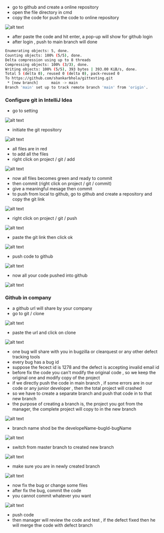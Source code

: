 * go to github and create a online repository
* open the file directory in cmd
* copy the code for push the code to online repository

![alt text](https://i.ibb.co/HgwLdKS/image.png)

* after paste the code and hit enter, a pop-up will show for github login 
* after login , push to main branch will done

```bash
Enumerating objects: 5, done.
Counting objects: 100% (5/5), done.
Delta compression using up to 8 threads
Compressing objects: 100% (3/3), done.
Writing objects: 100% (5/5), 393 bytes | 393.00 KiB/s, done.
Total 5 (delta 0), reused 0 (delta 0), pack-reused 0
To https://github.com/shankarbhola/gittesting.git
 * [new branch]      main -> main
Branch 'main' set up to track remote branch 'main' from 'origin'.
```

### **Configure git in IntelliJ Idea**
* go to setting 

![alt text](https://i.ibb.co/z7tZFcm/image.png)

* initiate the git repository

![alt text](https://i.ibb.co/BqS2BnS/image.png)

* all files are in red
* to add all the files
* right click on project / git / add

![alt text](https://i.ibb.co/yV8b4RV/image.png)

* now all files becomes green and ready to commit
* then commit (right click on project / git / commit)
* give a meaningful mesage then commit
* to push from local to github, go to github and create a repository and copy the git link

![alt text](https://i.ibb.co/hMZFLq0/image.png)

- right click on project / git / push

![alt text](https://i.ibb.co/QXjmgXF/image.png)

* paste the git link then click ok

![alt text](https://i.ibb.co/t84q44P/image.png)

* push code to github

![alt text](https://i.ibb.co/ydGXFVd/image.png)

* now all your code pushed into github

![alt text](https://i.ibb.co/dPm3y6z/image.png)

### **Github in company**

* a github url will share by your company
* go to git / clone

![alt text](https://i.ibb.co/yPRg5VL/image.png)

* paste the url and click on clone

![alt text](https://i.ibb.co/k5kR5nn/image.png)

* one bug will share with you in bugzilla or clearquest or any other defect tracking tools
* every bug has a bug id
* suppose the fecect id is 1278 and the defect is accepting invalid email id
* before fix the code you can't modify the original code , so we keep the original one and modify copy of the project
* if we directly push the code in main branch , if some errors are in our code or any junior developer , then the total project will crashed 
* so we have to create a separate branch and push that code in to that new branch
* the purpose of creating a branch is, the project you got from the manager, the complete project will copy to in the new branch

![alt text](https://i.ibb.co/mTtvksp/image.png)

* branch name shod be the developeName-bugId-bugName

![alt text](https://i.ibb.co/1ZNwmZ5/image.png)

* switch from master branch to created new branch

![alt text](https://i.ibb.co/ScPbmWK/image.png)

* make sure you are in newly created branch

![alt text](https://i.ibb.co/hm2ssPX/image.png)

* now fix the bug or change some files 
* after fix the bug, commit the code
* you cannot commit whatever you want

![alt text](https://i.ibb.co/MGz1fgW/image.png)

* push code
* then manager will review the code and test , if the defect fixed then he will merge thw code with defect branch